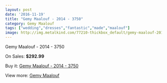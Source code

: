 ```yaml
---
layout: post
date: '2016-11-19'
title: "Gemy Maalouf - 2014 - 3750"
category: Gemy Maalouf
tags: ["wedding","dresses","fantastic","made","maalouf"]
image: http://img.metalkind.com/77210-thickbox_default/gemy-maalouf-2014-3750.jpg
---
```

Gemy Maalouf - 2014 - 3750

On Sales: **$292.99**
<a href="https://www.metalkind.com/en/gemy-maalouf/18856-gemy-maalouf-2014-3750.html"><amp-img layout="responsive" width="600" height="600" src="//img.metalkind.com/77210-thickbox_default/gemy-maalouf-2014-3750.jpg" alt="Gemy Maalouf - 2014 - 3750 0" /></a>

Buy it: [Gemy Maalouf - 2014 - 3750](https://www.metalkind.com/en/gemy-maalouf/18856-gemy-maalouf-2014-3750.html "Gemy Maalouf - 2014 - 3750")

View more: [Gemy Maalouf](https://www.metalkind.com/en/53-gemy-maalouf "Gemy Maalouf")